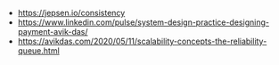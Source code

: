 - https://jepsen.io/consistency
- https://www.linkedin.com/pulse/system-design-practice-designing-payment-avik-das/
- https://avikdas.com/2020/05/11/scalability-concepts-the-reliability-queue.html
